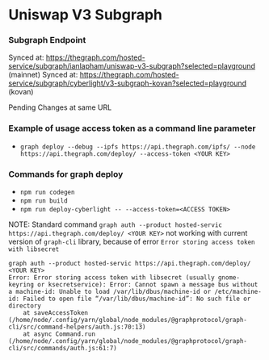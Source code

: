 # Uniswap V3 Subgraph

### Subgraph Endpoint 

Synced at: https://thegraph.com/hosted-service/subgraph/ianlapham/uniswap-v3-subgraph?selected=playground  (mainnet)
Synced at: https://thegraph.com/hosted-service/subgraph/cyberlight/v3-subgraph-kovan?selected=playground (kovan)

Pending Changes at same URL

### Example of usage access token as a command line parameter
* `graph deploy --debug --ipfs https://api.thegraph.com/ipfs/ --node https://api.thegraph.com/deploy/ --access-token <YOUR KEY>`

### Commands for graph deploy
* `npm run codegen`
* `npm run build`
* `npm run deploy-cyberlight -- --access-token=<ACCESS TOKEN>`

NOTE: Standard command `graph auth --product hosted-servic https://api.thegraph.com/deploy/ <YOUR KEY>` not working with current version of `graph-cli` library, because of error `Error storing access token with libsecret`

```
graph auth --product hosted-servic https://api.thegraph.com/deploy/ <YOUR KEY>
Error: Error storing access token with libsecret (usually gnome-keyring or ksecretservice): Error: Cannot spawn a message bus without a machine-id: Unable to load /var/lib/dbus/machine-id or /etc/machine-id: Failed to open file “/var/lib/dbus/machine-id”: No such file or directory
    at saveAccessToken (/home/node/.config/yarn/global/node_modules/@graphprotocol/graph-cli/src/command-helpers/auth.js:70:13)
    at async Command.run (/home/node/.config/yarn/global/node_modules/@graphprotocol/graph-cli/src/commands/auth.js:61:7)
```